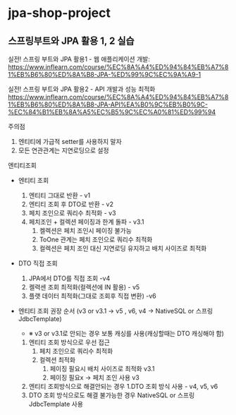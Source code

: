 # jpa-shop-project

## 스프링부트와 JPA 활용 1, 2 실습 
실전! 스프링 부트와 JPA 활용1 - 웹 애플리케이션 개발: https://www.inflearn.com/course/%EC%8A%A4%ED%94%84%EB%A7%81%EB%B6%80%ED%8A%B8-JPA-%ED%99%9C%EC%9A%A9-1

실전! 스프링 부트와 JPA 활용2 - API 개발과 성능 최적화 https://www.inflearn.com/course/%EC%8A%A4%ED%94%84%EB%A7%81%EB%B6%80%ED%8A%B8-JPA-API%EA%B0%9C%EB%B0%9C-%EC%84%B1%EB%8A%A5%EC%B5%9C%EC%A0%81%ED%99%94

주의점
1. 엔티티에 가급적 setter를 사용하지 말자
2. 모든 연관관계는 지연로딩으로 설정


엔티티조회 
 - 엔티티 조회
    1. 엔티티 그대로 반환 - v1
    2. 엔티티 조회 후 DTO로 반환 - v2
    3. 페치 조인으로 쿼리수 최적화 - v3
    4. 페치조인 + 컬렉션 페이징과 한계 돌파 - v3.1
        1. 켈렉션은 페치 조인시 페이징 불가능
        2. ToOne 관계는 페치 조인으로 쿼리수 최적화
        3. 컬렉션은 페치 조인 대신 지연로딩 유지하고 배치 사이즈로 최적화


 - DTO 직접 조회
    1. JPA에서 DTO를 직접 조회 -v4
    2. 켈력센 조회 최적화(컬렉션에 IN 활용) - v5
    3. 플랫 데이터 최적화(그대로 조회후 직접 변환) -v6
    

 - 엔티티 조회 권장 순서 (v3 or v3.1 -> v5 , v6, v4 -> NativeSQL or 스프링JdbcTemplate)
   - ※ v3 or v3.1로 안되는 경우 보통 캐싱를 사용(캐싱할때는 DTO 캐싱해야 함)
    1. 엔티티 조회 방식으로 우선 접근
       1. 페치 조인으로 쿼리수 최적화
       2. 컬렉션 최적화
            1. 페이징 필요시 배치 사이즈로 최적화 v3.1
            2. 페이징 필요x -> 페치 조인 사용 v3
    2. 엔티티 조회방식으로 해결안되는 경우
        1.DTO 조회 방식 사용 - v4, v5, v6
    3. DTO 조회 방식으로도 해결 불가능한 경우 NativeSQL or 스프링JdbcTemplate 사용
    
    